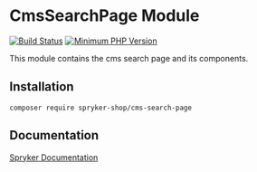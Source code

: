 # CmsSearchPage Module
[![Build Status](https://travis-ci.org/spryker-shop/cms-search-page.svg)](https://travis-ci.org/spryker-shop/cms-search-page)
[![Minimum PHP Version](https://img.shields.io/badge/php-%3E%3D%207.2-8892BF.svg)](https://php.net/)

This module contains the cms search page and its components.

## Installation

```
composer require spryker-shop/cms-search-page
```

## Documentation

[Spryker Documentation](https://academy.spryker.com/developing_with_spryker/module_guide/modules.html)
